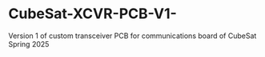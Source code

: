 # CubeSat-XCVR-PCB-V1-
Version 1 of custom transceiver PCB for communications board of CubeSat Spring 2025 
